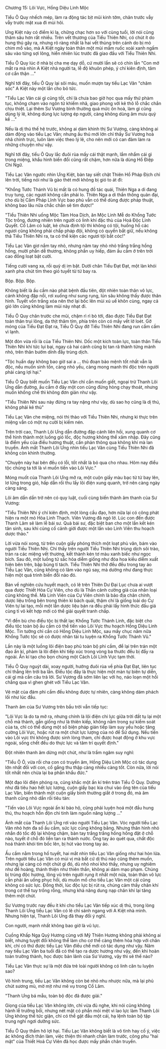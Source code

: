Chương 15: Lôi Vực, Hồng Diệu Linh Mộc 

Tiểu Ô Quy nhếch mép, làm ra động tác bịt mũi kinh tởm, chân trước vẫy vẫy trước mặt xua đi mùi hôi. 

Ưng Kiệt này có điểm kì lạ, chững chạc hơn so với cùng tuổi, lời nói cũng thâm sâu hơn rất nhiều. Trên vết thương của Tiểu Thiên Nhi, có chút ít do hung thú gây ra, nhưng rõ ràng nhất là hai vết thủng trên cánh do bị mỏ chim mổ vào, mà A Kiệt ngày toàn thân một mùi mắm ruốc xoài xanh ngấm sâu vào từng sợi lông, hiển nhiên lúc trước đã giao đấu với Tiểu Thiên Nhi. 

Tiểu Ô Quy lúc ở nhà bị cha mẹ dạy dỗ, cứ mười lần sẽ có chín lần "Con mở mắt ra mà nhìn A Kiệt nhà người ta, lễ độ khuôn phép, ý chí kiên định, tâm cơ cẩn thận ..." 

Nghĩ tới đây, tiểu Ô Quy lại sôi máu, muốn mượn tay tiểu Lạc Vân "chăm sóc" A Kiệt này một lần cho bỏ tức. 

"Tiểu Lạc Vân cái gì cũng tốt, chỉ là chưa bao giờ học qua mấy thứ phàm tục, không chạm vào ngôn từ khiếm nhã, giao phong với kẻ thô lỗ chắc chắn chịu thiệt. Lại thêm Sư Vương bình thường quá mức ôn hoà, làm gì cũng dùng lý lẽ, không dùng lực lượng ép người, càng không dùng âm mưu quỷ kế ..." 

Nếu là dị thú thế hệ trước, không ai dám khinh thị Sư Vương, càng không ai dám động vào tiểu Lạc Vân; nhưng ấu thú mới lớn chỉ thấy Sư Vương hoà nhã chính trực, luôn làm việc theo lý lẽ, cho nên mới có can đảm làm ra những chuyện như vậy. 

Nghĩ tới đây, tiểu Ô Quy lắc đuôi rùa mấy cái thật mạnh, lẩm nhẩm cái gì trong miệng, khẩu hình biến đổi cũng rất chậm, hơn nữa là dùng Hồ Điệp Chi Ngữ. 

Tiểu Lạc Vân ngước nhìn Ưng Kiệt, bàn tay siết chặt Thiên Hồ Pháp Địch chỉ lên trời, tiếng nói như là gào thét mới không bị gió to át đi: 

"Khổng Tước Thánh Vũ bị mất là có hung đồ tác quái, Thiên Nga a di đang truy tung, các ngươi không cần phải lo. Thiên Nga a di thần thông quản đại, cho dù bị Cấm Pháp Lĩnh Vực bao phủ vẫn có thể dùng được pháp thuật, không bao lâu nữa chắc chắn sẽ tìm được!" 

"Tiểu Thiên Nhi uống Mộc Tâm Hoa Dịch, ăn Mộc Linh Mễ do Khổng Tước Tộc trồng, đương nhiên trên người có linh khí đặc thù của Hoá Độc Linh Quyết. Cổ Lâm có luật, kẻ chưa định tội thì không có tội, huống hồ các ngươi cũng không phải chấp pháp đội, không có quyền bắt giữ, nếu không thả Tiểu Thiên Nhi ra, ta có thể kiện các ngươi tội bắt cóc!" 

Tiểu Lạc Vân giơ nắm tay nhỏ, nhưng năm tay nhỏ nhỏ trắng trắng hồng hồng, mười phần dễ thương, không phần uy hiếp, đám ấu cầm ở trên trời cao đồng loạt bật cười. 

Tiếng cười vang xa, rồi quỷ dị im bặt. Dưới chân Tiểu Đạt Đạt, một làn khói xanh pha chút tím theo gió tuyết từ từ bay ra. 

Bộp. Bộp. Bộp. 

Không biết là ấu cầm nào phát bệnh đầu tiên, đột nhiên toàn thân vô lực, cánh không đập nổi, rơi xuống như sung rụng, lún sâu không thấy được thân hình. Tuyết vốn trắng xóa nên thơ lại bốc lên mùi xú uế khôn cùng, ngay cả gió lớn cũng không làm mùi này nhạt đi.  

Tiểu Ô Quy chân trước che mũi, chậm rì rì bò tới, đào được Tiểu Đạt Đạt toàn thân trụi lông, da thịt thâm tím, phía trên còn có mấy vết lở loét. Gỡ móng của Tiểu Đạt Đạt ra, Tiểu Ô Quy đỡ Tiểu Thiên Nhi đang run cầm cầm vì lạnh. 

Một đòn vừa rồi là của Tiểu Thiên Nhi. Dốc một kích toàn lực, toàn thân Tiểu Thiên Nhi khí tức lụi bại, ngay cả hai cánh cũng bị tan rã thành từng mảnh nhỏ, trên thân bướm dính đầy trùng dịch. 

"Tộc huấn dạy không bao giờ sai a ... thủ đoạn bảo mệnh tốt nhất vẫn là độc, nếu muốn sinh tồn, càng nhỏ yếu, càng mong manh thì độc trên người phải càng lợi hại." 

Tiểu Ô Quy biết muốn Tiểu Lạc Vân chỉ cần muốn giết, ngoại trừ Thanh Lôi Ưng dẫn đường, ấu cầm ở đây một con cũng đừng hòng chạy thoát, nhưng muốn khống chế thì không đơn giản như vậy. 

"Tiểu Thiên Nhi sau này đừng ra tay nặng như vậy, dù sao họ cũng là dị thú, không phải kẻ thù" 

Tiểu Lạc Vân che miệng, nói thì thào với Tiểu Thiên Nhi, nhưng kì thực trên miệng vẫn có một nụ cười bị kiềm nén. 

Trên trời cao, Thanh Lôi Ưng dẫn đường đập cánh liên hồi, xung quanh cơ thể hình thành một luồng gió lốc, độc hương không thể xâm nhập. Đây cũng là điểm yếu của điều hương thuật, cần phản thông qua không khí mà lan truyền. Ánh mắt Thanh Lôi Ưng nhìn tiểu Lạc Vân cùng Tiểu Thiên Nhi đã không còn khinh thường. 

"Chuyện này hai bên đều có lỗi, tốt nhất là bỏ qua cho nhau. Hôm nay điểu tộc chúng ta tới là vì muốn tiến vào Lôi Vực." 

Móng muốt của Thanh Lôi Ưng mở ra, một cuộn giấy màu bạc từ từ bay lên, lơ lửng trong gió, hấp dẫn rồi thu lấy lôi điện xung quanh, trở nên càng ngày càng sáng. 

Lôi âm dần dần trở nên có quy luật, cuối cùng biến thành âm thanh của Sư Vương: 

"Tiểu Thiên Nhi ý chí kiên định, một lòng cầu đạo, hơn nữa lại có công phát hiện ra một mỏ Hỏa Linh Thạch. Viên Vương đã ngỏ lờ. Lúc con đến được Thanh Lâm sẽ làm lễ bái sư. Quà bái sư, đặc biệt ban cho một lần kết kén tân sinh, sau khi củng cố cảnh giới được một lần vào Linh Viên thu hoạch dược thảo."

Lời vừa nói xong, từ trên cuộn giấy phóng thích một loạt phù văn, bám vào người Tiểu Thiên Nhi. Chỉ thấy trên người Tiểu Thiên Nhi trùng dịch sôi trào, tràn ra các miệng vết thương, kết thành kén tơ màu xanh biếc như ngọc bích. Sau đó, một luồng tử sắc hỏa diễm giống như đóa hoa kiều diễm xuất hiện bên trên, bập bùng tí tách. Tiểu Thiên Nhi thở đều đều trong tay áo Tiểu Lạc Vân, cũng không có lâm vào ngủ say, mà dường như đang thực hiện một quá trình biến đổi nào đó. 

Bàn về nghiên cứu huyết mạch, có lẽ trên Thiên Dư Đại Lục chưa ai vượt qua được Thiết Hỏa Cự Viên, cho dù là Thần cảnh cường giả của nhân loại cũng không thể. Mà Linh Viên của Cự Viên chính là bảo địa chân chính, dược liệu trồng bên trong thiên kì bách quái, thậm chí là giống loài do Cự Viên tự lai tạo, mỗi một lần dược liệu bán ra đều phải lấy hình thức đấu giá cùng tỉ võ kết hợp mới có thể giải quyết tranh chấp. 

"Vì đền bù cho điểu tộc bị thất lạc Khổng Tước Thánh Linh, đặc biệt cho điểu tộc toàn bộ ấu cầm có thể tiến vào Lôi Vực thu hoạch Hồng Diệu Linh Mộc. Tin tưởng chỉ cần có Hồng Diệu Linh Mộc, sau mấy chục năm nữa Khổng Tước tộc sẽ có được nhân tài tu luyện ra Khổng Tước Thánh Vũ." 

Lần này là một luồng lôi điện bao phủ toàn bộ phi cầm, để lại trên trán một đạo ấn kí, phàm là lôi điện khi tiếp xúc trong vòng ba thước đều bị đẩy ra ngoài. Ấn kí tạo cho bọn chúng một Cách Lôi Lĩnh Vực tạm thời. 

Tiểu Ô Quy nguýt dài, xoay người, hướng đuôi rùa về phía Đạt Đạt, liên tục chỉ thẳng lên trời ba lần. Điểu tộc đây là thực hiện một màn tự biên tự diễn, cái gì mà cần câu trả lời. Sư Vương đã sớm liên lạc với họ, náo loạn một hồi chẳng qua vì ghen ghét với Tiểu Lạc Vân. 

Vẻ mặt của đám phi cầm đều không được tự nhiên, càng không dám phách lối như lúc đầu. 

Thanh âm của Sư Vương trên bầu trời vẫn tiếp tục: 

"Lôi Vực là do ta mở ra, nhưng chính là lôi điện chi lực giữa trời đất tụ lại một chỗ mà thành, gần giống như là thiên kiếp, không nằm trong sự kiểm soát của ta, chỉ có thể dùng một số biện pháp gián tiếp làm suy yếu hoặc tăng cường Lôi Vực, hoặc rút ra một chút lực lượng của nó để Sử dụng. Nếu tiến vào Lôi vực thì không được sinh lòng tham, chỉ được hoạt động ở khu vực ngoài, sống chết đều do thực lực và tâm trí quyết định." 

Đột nhiên thanh âm dừng một chút, như là trầm ngâm suy nghĩ: 

"Tiểu Ô Ô, vừa rồi cha con có truyền âm, Hồng Diệu Linh Mộc có tác dụng lớn nhất đối với con, cố gắng thu thập càng nhiều càng tốt. Còn nữa, lời nói tốt nhất nên chừa lại ba phần khẩu đức." 

Một đạo lôi điện phóng ra, cũng khắc một ấn kí trên trán Tiểu Ô Quy. Dường như đã tiêu hao hết lực lượng, cuộn giấy bạc kia chui vào ống tên của tiểu Lạc Vân, biến thành một cuộn giấy bình thường giắt ở trong đó, mà âm thanh cũng nhỏ dần rồi tiêu tán: 

"Tiến vào Lôi Vực ngoài ấn kí bảo hộ, cũng phải luyện hoá một đầu hung thú, thu hoạch hỗn độn chi tinh làm nguồn năng lượng ..." 

Ánh mắt của Thanh Lôi Ưng rơi vào người Tiểu Lạc Vân. Vóc người tiểu Lạc Vân nhỏ hơn đa số ấu cầm, sức lực cũng không bằng. Nhưng thân hình nhỏ nhắn đó tốc độ lại không chậm, bàn tay trắng trắng hồng hồng đặt ở chỗ nào, tuyết ở chỗ đó liền tan ra thành nước. Ống tay áo quét qua, chất độc hoá thành khói tím bốc lên, bị hút vào trong tay áo. 

Ấu cầm nằm trong hố tuyết, hai mắt nhìn tiểu Lạc Vân giống như hai hòn lửa. Trên người tiểu Lạc Vân có mùi vị mà bất cứ dị thú nào cũng thèm muốn, nhưng lại càng có một chút gì đó, dù nhỏ nhoi khó thấy, nhưng uy nghiêm như đế hoàng, thánh thiện như thiên thần, không ai dám mạo phạm. Chúng bị trúng độc hương, lông vũ trên người rụng ít nhất một nửa, toàn thân vô lực cần phải ăn uống phục hồi, dù muốn mổ cho tiểu Lạc Vân một cái cũng không có sức lực. Đồng thời, lúc độc lực bị rút ra, chúng cảm thấy chân khí trong cơ thể tuy trống rỗng, nhưng khả năng dung nạp chân khí lại tăng thêm một chút. 

Sư Vương trước nay đều ít khi cho tiểu Lạc Vân tiếp xúc dị thú, trong lòng Thanh Lôi Ưng tiểu Lạc Vân có lẽ chỉ sánh ngang với A Kiệt nhà mình. Nhưng hiện tại, Thanh Lôi Ưng đã thay đổi ý nghĩ. 

Con người, mạnh nhất không bao giờ là vũ lực. 

Cuồng Khấp Ngạ Quỷ Hương cùng với Mỹ Thiên Hương không phải không ai biết, nhưng tuyệt đối không thể làm cho cơ thể càng thêm hòa hợp với chân khí, chỉ có thứ được tiểu Lạc Vân điều chế mới có tác dụng như vậy. Năm nay tiểu Lạc Vân ba tuổi đã có thể tạo ra dược hương như vậy, đến khi hoàn toàn trưởng thành, học được bản lãnh của Sư Vương, vậy thì sẽ thế nào?

Tiểu Lạc Vân thực sự là một đứa trẻ loài người không có linh căn tu luyện sao? 

Vô hình trung, tiểu Lạc Vân không còn bé nhỏ nhu nhược nữa, mà lại phủ chút sương mù, mờ mịt như mê vụ trong Cổ Lâm. 

"Thanh Ưng bá mẫu, toàn bộ độc đã được giải." 

Giọng của tiểu Lạc Vân không lớn, chỉ vừa đủ nghe, khi nói cũng không hành lễ trưởng bối, nhưng nét mặt có phần mỏi mệt vì lao lực làm Thanh Lôi Ưng không thể tức giận, chỉ có thể gật đầu một cái, hạ lệnh toàn bộ tập trung nghỉ ngơi dưỡng sức.  

Tiểu Ô Quy thầm hô lợi hại. Tiểu Lạc Vân không biết là vô tình hay cố ý, việc ác không đích thân làm, việc thiện thì nhanh chân làm trước, công phu "hai mặt" của Thiết Hoả Cự Viên đã học được mấy phần chân truyền. 

